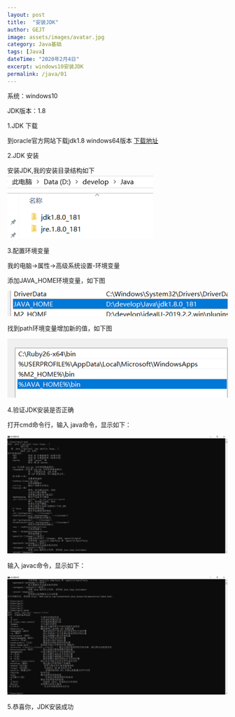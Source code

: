 ```yaml
---
layout: post
title:  "安装JDK"
author: GEJT
image: assets/images/avatar.jpg
category: Java基础
tags: [Java]
dateTime: "2020年2月4日"
excerpt: windows10安装JDK
permalink: /java/01
---
```


系统：windows10

JDK版本：1.8


1.JDK 下载

到oracle官方网站下载jdk1.8 windows64版本 
[下载地址](https://www.oracle.com/technetwork/java/javase/downloads/jdk8-downloads-2133151.html)

2.JDK 安装

安装JDK,我的安装目录结构如下
![JDK目录结构](/assets/img/java/jdk-path.png)

3.配置环境变量

我的电脑->属性->高级系统设置-环境变量

添加JAVA_HOME环境变量，如下图

![JAVA_HOME环境变量](/assets/img/java/jdk-env-java-home.png)

找到path环境变量增加新的值，如下图

![JAVA_HOME环境变量](/assets/img/java/jdk-env-path.png)

4.验证JDK安装是否正确

打开cmd命令行，输入 java命令，显示如下：

![JAVA_HOME环境变量](/assets/img/java/jdk-cmd-java.png)

输入 javac命令，显示如下：

![JAVA_HOME环境变量](/assets/img/java/jdk-cmd-javac.png)

5.恭喜你，JDK安装成功




